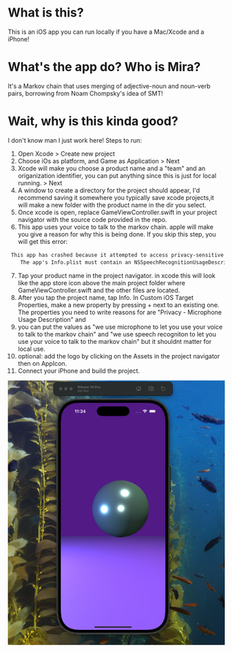 # What is this?
This is an iOS app you can run locally if you have a Mac/Xcode and a iPhone! 
# What's the app do? Who is Mira?
It's a Markov chain that uses merging of adjective-noun and noun-verb pairs, borrowing from Noam Chompsky's idea of SMT!
# Wait, why is this kinda good?
I don't know man I just work here!
Steps to run:
1. Open Xcode > Create new project
2. Choose iOs as platform, and Game as Application > Next
3. Xcode will make you choose a product name and a "team" and an origanization identifier, you can put anything since this is just for local running. > Next
4. A window to create a directory for the project should appear, I'd recommend saving it somewhere you typically save xcode projects,it will make a new folder with the product name in the dir you select.
5. Once xcode is open, replace GameViewController.swift in your project navigator with the source code provided in the repo.
6. This app uses your voice to talk to the markov chain. apple will make you give a reason for why this is being done. If you skip this step, you will get this error:

```txt
 This app has crashed because it attempted to access privacy-sensitive data without a usage description.
    The app's Info.plist must contain an NSSpeechRecognitionUsageDescription key with a string value explaining to the user how the app uses this data.:
```
7. Tap your product name in the project navigator. in xcode this will look like the app store icon above the main project folder where GameViewController.swift and the other files are located.
8. After you tap the project name, tap Info. In Custom iOS Target Properties, make a new property by pressing + next to an existing one. The properties you need to write reasons for are "Privacy - Microphone Usage Description" and 
9. you can put the values as "we use microphone to let you use your voice to talk to the markov chain" and "we use speech recogniton to let you use your voice to talk to the markov chain" but it shouldnt matter for local use.
10. optional: add the logo by clicking on the Assets in the project navigator then on AppIcon.
11. Connect your iPhone and build the project. 

![Not a nark?](https://github.com/Mirror-Prismals/Mira-iOS/blob/main/Screenshot%202025-09-07%20at%2011.34.34%20AM.jpeg?raw=true)
